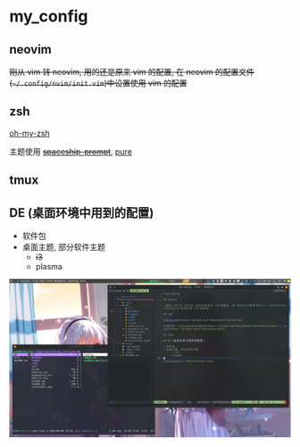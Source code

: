 # my_config

## neovim

~~刚从 vim 转 neovim, 用的还是原来 vim 的配置, 在 neovim 的配置文件(`~/.config/nvim/init.vim`)中设置使用 vim 的配置~~

## zsh

[oh-my-zsh](https://github.com/robbyrussell/oh-my-zsh)

主题使用 ~~[spaceship-prompt](https://github.com/denysdovhan/spaceship-prompt)~~, [pure](https://github.com/sindresorhus/pure)

## tmux

## DE (桌面环境中用到的配置)

* 软件包
* 桌面主题, 部分软件主题
    - ~~i3~~
    - plasma

![screenshot](./DE/screenshot.png)
